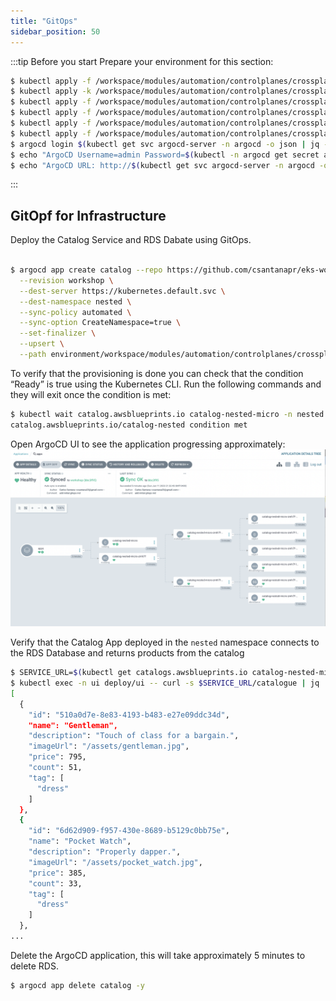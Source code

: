 ```yaml
---
title: "GitOps"
sidebar_position: 50
---
```


:::tip Before you start
Prepare your environment for this section:

```bash test=false
$ kubectl apply -f /workspace/modules/automation/controlplanes/crossplane/compositions/definition.yaml
$ kubectl apply -k /workspace/modules/automation/controlplanes/crossplane/compositions/composition
$ kubectl apply -f /workspace/modules/automation/controlplanes/crossplane/nested/composite/definition.yaml
$ kubectl apply -f /workspace/modules/automation/controlplanes/crossplane/nested/composition/composition.yaml
$ kubectl apply -f /workspace/modules/automation/controlplanes/crossplane/nested/service/composite/definition.yaml
$ kubectl apply -f /workspace/modules/automation/controlplanes/crossplane/nested/service/composition/composition.yaml
$ argocd login $(kubectl get svc argocd-server -n argocd -o json | jq --raw-output '.status.loadBalancer.ingress[0].hostname') --username admin --password $(kubectl -n argocd get secret argocd-initial-admin-secret -o jsonpath="{.data.password}" | base64 -d) --insecure
$ echo "ArgoCD Username=admin Password=$(kubectl -n argocd get secret argocd-initial-admin-secret -o jsonpath="{.data.password}" | base64 -d)"
$ echo "ArgoCD URL: http://$(kubectl get svc argocd-server -n argocd -o json | jq --raw-output '.status.loadBalancer.ingress[0].hostname')"
```
:::

## GitOpf for Infrastructure


Deploy the Catalog Service and RDS Dabate using GitOps.

```bash

$ argocd app create catalog --repo https://github.com/csantanapr/eks-workshop-v2 \
  --revision workshop \
  --dest-server https://kubernetes.default.svc \
  --dest-namespace nested \
  --sync-policy automated \
  --sync-option CreateNamespace=true \
  --set-finalizer \
  --upsert \
  --path environment/workspace/modules/automation/controlplanes/crossplane/nested/gitops

```

To verify that the provisioning is done you can check that the condition “Ready” is true using the Kubernetes CLI. Run the following commands and they will exit once the condition is met:

```bash timeout=1200
$ kubectl wait catalog.awsblueprints.io catalog-nested-micro -n nested --for=condition=Ready --timeout=20m
catalog.awsblueprints.io/catalog-nested condition met
```

Open ArgoCD UI to see the application progressing approximately:
![argo-cd-architecture](assets/argocd-ui-claim-rds.png)

Verify that the Catalog App deployed in the `nested` namespace connects to the RDS Database and returns products from the catalog

```bash
$ SERVICE_URL=$(kubectl get catalogs.awsblueprints.io catalog-nested-micro -n nested --template="{{.status.serviceURL}}")
$ kubectl exec -n ui deploy/ui -- curl -s $SERVICE_URL/catalogue | jq .
[
  {
    "id": "510a0d7e-8e83-4193-b483-e27e09ddc34d",
    "name": "Gentleman",
    "description": "Touch of class for a bargain.",
    "imageUrl": "/assets/gentleman.jpg",
    "price": 795,
    "count": 51,
    "tag": [
      "dress"
    ]
  },
  {
    "id": "6d62d909-f957-430e-8689-b5129c0bb75e",
    "name": "Pocket Watch",
    "description": "Properly dapper.",
    "imageUrl": "/assets/pocket_watch.jpg",
    "price": 385,
    "count": 33,
    "tag": [
      "dress"
    ]
  },
...
```

Delete the ArgoCD application, this will take approximately 5 minutes to delete RDS.

```bash test=false
$ argocd app delete catalog -y
```
